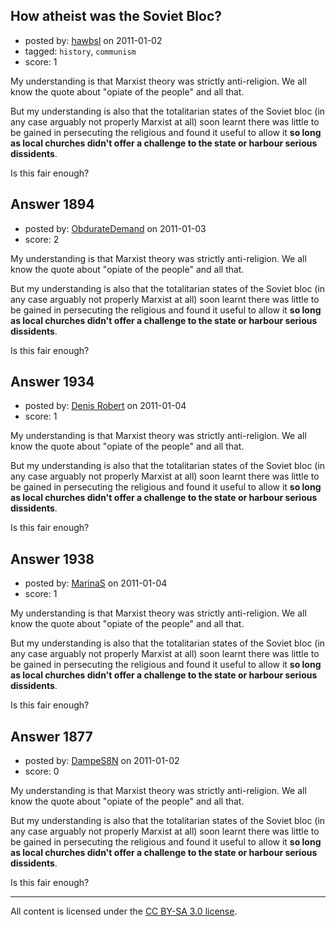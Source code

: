 ## How atheist was the Soviet Bloc?

- posted by: [hawbsl](https://stackexchange.com/users/-1/317-hawbsl) on 2011-01-02
- tagged: `history`, `communism`
- score: 1

My understanding is that Marxist theory was strictly anti-religion. We all know the quote about "opiate of the people" and all that. 

But my understanding is also that the totalitarian states of the Soviet bloc (in any case arguably not properly Marxist at all) soon learnt there was little to be gained in persecuting the religious and found it useful to allow it **so long as local churches didn't offer a challenge to the state or harbour serious dissidents**. 

Is this fair enough? 


## Answer 1894

- posted by: [ObdurateDemand](https://stackexchange.com/users/-1/524-obduratedemand) on 2011-01-03
- score: 2

My understanding is that Marxist theory was strictly anti-religion. We all know the quote about "opiate of the people" and all that. 

But my understanding is also that the totalitarian states of the Soviet bloc (in any case arguably not properly Marxist at all) soon learnt there was little to be gained in persecuting the religious and found it useful to allow it **so long as local churches didn't offer a challenge to the state or harbour serious dissidents**. 

Is this fair enough? 


## Answer 1934

- posted by: [Denis Robert](https://stackexchange.com/users/-1/122-denis-robert) on 2011-01-04
- score: 1

My understanding is that Marxist theory was strictly anti-religion. We all know the quote about "opiate of the people" and all that. 

But my understanding is also that the totalitarian states of the Soviet bloc (in any case arguably not properly Marxist at all) soon learnt there was little to be gained in persecuting the religious and found it useful to allow it **so long as local churches didn't offer a challenge to the state or harbour serious dissidents**. 

Is this fair enough? 


## Answer 1938

- posted by: [MarinaS](https://stackexchange.com/users/-1/126-marinas) on 2011-01-04
- score: 1

My understanding is that Marxist theory was strictly anti-religion. We all know the quote about "opiate of the people" and all that. 

But my understanding is also that the totalitarian states of the Soviet bloc (in any case arguably not properly Marxist at all) soon learnt there was little to be gained in persecuting the religious and found it useful to allow it **so long as local churches didn't offer a challenge to the state or harbour serious dissidents**. 

Is this fair enough? 


## Answer 1877

- posted by: [DampeS8N](https://stackexchange.com/users/-1/587-dampes8n) on 2011-01-02
- score: 0

My understanding is that Marxist theory was strictly anti-religion. We all know the quote about "opiate of the people" and all that. 

But my understanding is also that the totalitarian states of the Soviet bloc (in any case arguably not properly Marxist at all) soon learnt there was little to be gained in persecuting the religious and found it useful to allow it **so long as local churches didn't offer a challenge to the state or harbour serious dissidents**. 

Is this fair enough? 



---

All content is licensed under the [CC BY-SA 3.0 license](https://creativecommons.org/licenses/by-sa/3.0/).

